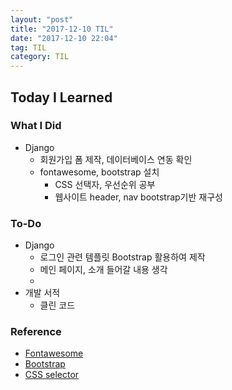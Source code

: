 ```yaml
---
layout: "post"
title: "2017-12-10 TIL"
date: "2017-12-10 22:04"
tag: TIL
category: TIL
---
```



## Today I Learned

### What I Did
* Django
  - 회원가입 폼 제작, 데이터베이스 연동 확인
  - fontawesome, bootstrap 설치
    - CSS 선택자, 우선순위 공부
    - 웹사이트 header, nav bootstrap기반 재구성

### To-Do
* Django
  - 로그인 관련 템플릿 Bootstrap 활용하여 제작
  - 메인 페이지, 소개 들어갈 내용 생각
  -
* 개발 서적
  - 클린 코드

### Reference
* [Fontawesome](http://fontawesome.io/
)
* [Bootstrap](http://bootstrapk.com/)
* [CSS selector](https://code.tutsplus.com/ko/tutorials/the-30-css-selectors-you-must-memorize--net-16048)
